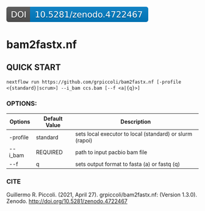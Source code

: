 [![DOI](zenodo.4722467.svg)](https://zenodo.org/badge/latestdoi/361971295)

# bam2fastx.nf

## QUICK START
```
nextflow run https://github.com/grpiccoli/bam2fastx.nf [-profile <{standard}|scrum>] --i_bam ccs.bam [--f <a|{q}>]
```

### OPTIONS:
| Options   | Default Value | Description
| --------- | ------------- | ------------------------------------------------
| -profile  | standard      | sets local executor to local (standard) or slurm (rapoi)  
| --i_bam   | REQUIRED      | path to input pacbio bam file  
| --f       | q             | sets output format to fasta (a) or fastq (q)  

### CITE
Guillermo R. Piccoli. (2021, April 27). grpiccoli/bam2fastx.nf: (Version 1.3.0). Zenodo. http://doi.org/10.5281/zenodo.4722467